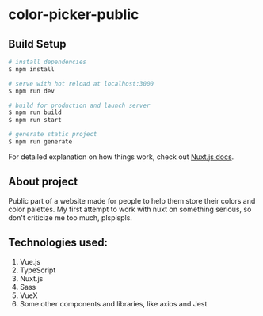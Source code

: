# color-picker-public

## Build Setup

```bash
# install dependencies
$ npm install

# serve with hot reload at localhost:3000
$ npm run dev

# build for production and launch server
$ npm run build
$ npm run start

# generate static project
$ npm run generate
```

For detailed explanation on how things work, check out [Nuxt.js docs](https://nuxtjs.org).

## About project

Public part of a website made for people to help them store their colors and 
color palettes. My first attempt to work with nuxt on something serious, so 
don't criticize me too much, plsplspls.

## Technologies used:

1. Vue.js
2. TypeScript
3. Nuxt.js
4. Sass
5. VueX
6. Some other components and libraries, like axios and Jest
